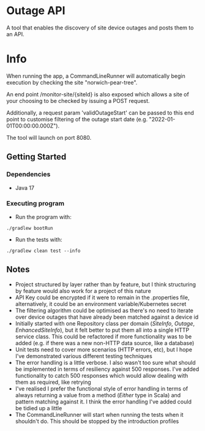 
# Outage API

A tool that enables the discovery of site device outages and posts them to an API.

# Info
When running the app, a CommandLineRunner will automatically begin execution by checking the site "norwich-pear-tree".

An end point /monitor-site/{siteId} is also exposed which allows a site of your choosing to be checked by issuing a POST request. 

Additionally, a request param 'validOutageStart' can be passed to this end point to customise filtering of the outage start date (e.g. "2022-01-01T00:00:00.000Z").

The tool will launch on port 8080.

## Getting Started

### Dependencies

* Java 17

### Executing program

* Run the program with:
```
./gradlew bootRun
```
* Run the tests with:
```
./gradlew clean test --info
```
## Notes

* Project structured by layer rather than by feature, but I think structuring by feature would also work for a project of this nature
* API Key could be encrypted if it were to remain in the .properties file, alternatively, it could be an environment variable/Kubernetes secret
* The filtering algorithm could be optimised as there's no need to iterate over device outages that have already been matched against a device id 
* Initially started with one Repository class per domain (*SiteInfo*, *Outage*, *EnhancedSiteInfo*), but it felt better to put them all into a single HTTP service class. This could be refactored if more functionality was to be added (e.g. if there was a new non-HTTP data source, like a database)
* Unit tests need to cover more scenarios (HTTP errors, etc), but I hope I've demonstrated various different testing techniques
* The error handling is a little verbose. I also wasn't too sure what should be implemented in terms of resiliency against 500 responses. I've added functionality to catch 500 responses which would allow dealing with them as required, like retrying
* I've realised I prefer the functional style of error handling in terms of always returning a value from a method (*Either* type in Scala) and pattern matching against it. I think the error handling I've added could be tidied up a little
* The CommandLineRunner will start when running the tests when it shouldn't do. This should be stopped by the introduction profiles
